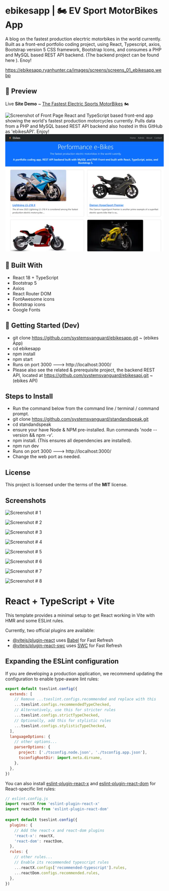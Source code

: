 # ebikesapp  |  🏍️   EV Sport MotorBikes App
A blog on the fastest production elecrtric motorbikes in the world currently.  Built as a front-end portfolio coding project, using React, Typescript, axios, Bootstrap version 5 CSS framework, Bootstrap Icons, and consumes a PHP and MySQL based REST API backend. (The backend project can be found here ). Enoy!

https://ebikesapp.ryanhunter.ca/images/screens/screens_01_ebikesapp.webp

## 📸 Preview
Live **Site Demo** ~ [The Fastest Electric Sports MotorBikes](https://ebikesapp.ryanhunter.ca/)  🏍️ 

![Screenshot of Front Page](https://ebikesapp.ryanhunter.ca/images/screens/screens_01_ebikesapp.webp) 
React and TypeScript based front-end app showing the world's fastest production motorcycles currently. Pulls data from a PHP and MySQL based REST API backend also hosted in this GitHub as 'ebikesAPI'. Enjoy!
![EV Sport Bikes Screenshot](public/images/screens/screens_01_ebikesapp.webp) 

## 🔧 Built With

- React 18 + TypeScript
- Bootstrap 5
- Axios
- React Router DOM
- FontAwesome icons
- Bootstrap icons
- Google Fonts


## 🚀 Getting Started (Dev)

- git clone https://github.com/systemsvanguard/ebikesapp.git ~ (ebikes App)    
- cd ebikesapp
- npm install
- npm start 
- Runs on port 3000 ---> http://localhost:3000/   
- Please also see the related & prerequisite project, the backend REST API, located at  https://github.com/systemsvanguard/ebikesapi.git  ~ (ebikes API)     


## Steps to Install 
- Run the command below from the command line / terminal / command prompt.
- git clone https://github.com/systemsvanguard/standandspeak.git  
- cd standandspeak
- ensure your have Node & NPM pre-installed. Run commands 'node --version && npm -v'.
- npm install.  (This ensures all dependencies are installed).
- npm run dev 
- Runs on port 3000 ---> http://localhost:3000/  
- Change the web port as needed.


## License
This project is licensed under the terms of the **MIT** license.


## Screenshots 

![Screenshot # 1](https://ebikesapp.ryanhunter.ca/images/screens/screens_01_ebikesapp.webp)   

![Screenshot # 2](https://ebikesapp.ryanhunter.ca/images/screens/screens_02_ebikesapp.webp)   

![Screenshot # 3](https://ebikesapp.ryanhunter.ca/images/screens/screens_03_ebikesapp.webp)   

![Screenshot # 4](https://ebikesapp.ryanhunter.ca/images/screens/screens_04_ebikesapp.webp)   

![Screenshot # 5](https://ebikesapp.ryanhunter.ca/images/screens/screens_05_ebikesapp.webp)   

![Screenshot # 6](https://ebikesapp.ryanhunter.ca/images/screens/screens_06_ebikesapp.webp)  

![Screenshot # 7](https://ebikesapp.ryanhunter.ca/images/screens/screens_07_ebikesapp.webp)   

![Screenshot # 8](https://ebikesapp.ryanhunter.ca/images/screens/screens_08_ebikesapp.webp)    






# React + TypeScript + Vite

This template provides a minimal setup to get React working in Vite with HMR and some ESLint rules.

Currently, two official plugins are available:

- [@vitejs/plugin-react](https://github.com/vitejs/vite-plugin-react/blob/main/packages/plugin-react) uses [Babel](https://babeljs.io/) for Fast Refresh
- [@vitejs/plugin-react-swc](https://github.com/vitejs/vite-plugin-react/blob/main/packages/plugin-react-swc) uses [SWC](https://swc.rs/) for Fast Refresh

## Expanding the ESLint configuration

If you are developing a production application, we recommend updating the configuration to enable type-aware lint rules:

```js
export default tseslint.config({
  extends: [
    // Remove ...tseslint.configs.recommended and replace with this
    ...tseslint.configs.recommendedTypeChecked,
    // Alternatively, use this for stricter rules
    ...tseslint.configs.strictTypeChecked,
    // Optionally, add this for stylistic rules
    ...tseslint.configs.stylisticTypeChecked,
  ],
  languageOptions: {
    // other options...
    parserOptions: {
      project: ['./tsconfig.node.json', './tsconfig.app.json'],
      tsconfigRootDir: import.meta.dirname,
    },
  },
})
```

You can also install [eslint-plugin-react-x](https://github.com/Rel1cx/eslint-react/tree/main/packages/plugins/eslint-plugin-react-x) and [eslint-plugin-react-dom](https://github.com/Rel1cx/eslint-react/tree/main/packages/plugins/eslint-plugin-react-dom) for React-specific lint rules:

```js
// eslint.config.js
import reactX from 'eslint-plugin-react-x'
import reactDom from 'eslint-plugin-react-dom'

export default tseslint.config({
  plugins: {
    // Add the react-x and react-dom plugins
    'react-x': reactX,
    'react-dom': reactDom,
  },
  rules: {
    // other rules...
    // Enable its recommended typescript rules
    ...reactX.configs['recommended-typescript'].rules,
    ...reactDom.configs.recommended.rules,
  },
})
```

